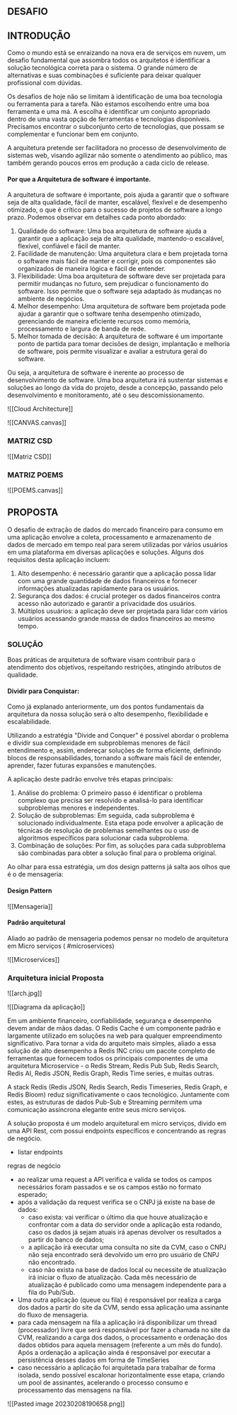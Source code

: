 ## DESAFIO

## INTRODUÇÃO
Como o mundo está se enraizando na nova era de serviços em nuvem, um desafio fundamental que assombra todos os arquitetos é identificar a solução tecnológica correta para o sistema. O grande número de alternativas e suas combinações é suficiente para deixar qualquer profissional com dúvidas.

Os desafios de hoje não se limitam à identificação de uma boa tecnologia ou ferramenta para a tarefa. Não estamos escolhendo entre uma boa ferramenta e uma má. A escolha é identificar um conjunto apropriado dentro de uma vasta opção de ferramentas e tecnologias disponíveis. Precisamos encontrar o subconjunto certo de tecnologias, que possam se complementar e funcionar bem em conjunto.

A arquitetura pretende ser facilitadora no processo de desenvolvimento de sistemas web, visando agilizar não somente o atendimento ao público, mas também gerando poucos erros em produção a cada ciclo de release.

#### Por que a Arquitetura de software é importante.

 A arquitetura de software é importante, pois ajuda a garantir que o software seja de alta qualidade, fácil de manter, escalável, flexível e de desempenho otimizado, o que é crítico para o sucesso de projetos de software a longo prazo. Podemos observar em detalhes cada ponto abordado:

1.  Qualidade do software: Uma boa arquitetura de software ajuda a garantir que a aplicação seja de alta qualidade, mantendo-o escalável, flexível, confiável e fácil de manter.
2.  Facilidade de manutenção: Uma arquitetura clara e bem projetada torna o software mais fácil de manter e corrigir, pois os componentes são organizados de maneira lógica e fácil de entender.
3.  Flexibilidade: Uma boa arquitetura de software deve ser projetada para permitir mudanças no futuro, sem prejudicar o funcionamento do software. Isso permite que o software seja adaptado às mudanças no ambiente de negócios.
4.  Melhor desempenho: Uma arquitetura de software bem projetada pode ajudar a garantir que o software tenha desempenho otimizado, gerenciando de maneira eficiente recursos como memória, processamento e largura de banda de rede.
5.  Melhor tomada de decisão: A arquitetura de software é um importante ponto de partida para tomar decisões de design, implantação e melhoria de software, pois permite visualizar e avaliar a estrutura geral do software.

Ou seja, a arquitetura de software é inerente ao processo de desenvolvimento de software. Uma boa arquitetura irá sustentar sistemas e soluções ao longo da vida do projeto, desde a concepção, passando pelo desenvolvimento e monitoramento, até o seu descomissionamento.

![[Cloud Architecture]]

![[CANVAS.canvas]]
### MATRIZ CSD


![[Matriz CSD]]

### MATRIZ POEMS


![[POEMS.canvas]]



## PROPOSTA
O desafio de extração de dados do mercado financeiro para consumo em uma aplicação envolve a coleta, processamento e armazenamento de dados de mercado em tempo real para serem utilizadas por vários usuários em uma plataforma em diversas aplicações e soluções. Alguns dos requisitos desta aplicação incluem:

1.  Alto desempenho: é necessário garantir que a aplicação possa lidar com uma grande quantidade de dados financeiros e fornecer informações atualizadas rapidamente para os usuários.
2.  Segurança dos dados: é crucial proteger os dados financeiros contra acesso não autorizado e garantir a privacidade dos usuários.
3.  Múltiplos usuários: a aplicação deve ser projetada para lidar com vários usuários acessando grande massa de dados financeiros ao mesmo tempo.

### SOLUÇÃO

Boas práticas de arquitetura de software visam contribuir para o atendimento dos objetivos, respeitando restrições, atingindo atributos de qualidade.

#### Dividir para Conquistar:
Como já explanado anteriormente, um dos pontos fundamentais da arquitetura da nossa solução será o alto desempenho, flexibilidade e escalabilidade.

Utilizando a estratégia "Divide and Conquer" é possível abordar o problema  e dividir sua complexidade em subproblemas menores de fácil entendimento e, assim, endereçar soluções de forma eficiente, definindo blocos de responsabilidades, tornando a software mais fácil de entender, aprender, fazer  futuras expansões e manutenções.

A aplicação deste padrão envolve três etapas principais:

1.  Análise do problema: O primeiro passo é identificar o problema complexo que precisa ser resolvido e analisá-lo para identificar subproblemas menores e independentes.
2.  Solução de subproblemas: Em seguida, cada subproblema é solucionado individualmente. Esta etapa pode envolver a aplicação de técnicas de resolução de problemas semelhantes ou o uso de algoritmos específicos para solucionar cada subproblema.
3.  Combinação de soluções: Por fim, as soluções para cada subproblema são combinadas para obter a solução final para o problema original.

Ao olhar para essa estratégia, um dos design patterns já salta aos olhos que é o de mensageria:

#### Design Pattern

![[Mensageria]]

#### Padrão arquitetural
Aliado ao padrão de mensageria podemos pensar no modelo de arquitetura em Micro serviços ( #microservices) 


![[Microservices]]

### Arquitetura inicial Proposta

![[arch.jpg]]


![[Diagrama da aplicação]]



Em um ambiente financeiro, confiabilidade, segurança e desempenho devem andar de mãos dadas. O Redis Cache é  um componente padrão e largamente utilizado em soluções na web para qualquer empreendimento significativo. Para tornar a vida do arquiteto mais simples, aliado a essa solução de alto desempenho a Redis INC criou um pacote completo de ferramentas que fornecem todos os principais componentes de uma arquitetura Microservice - o Redis Stream, Redis Pub Sub, Redis Search, Redis AI, Redis JSON, Redis Graph, Redis Time series, e muitas outras.

A stack Redis (Redis JSON, Redis Search, Redis Timeseries, Redis Graph, e Redis Bloom) reduz significativamente o caos tecnológico. Juntamente com estes, as estruturas de dados Pub-Sub e Streaming permitem uma comunicação assíncrona elegante entre seus micro serviços.

A solução proposta é um modelo arquitetural em micro serviços, divido em uma API Rest, com  possui endpoints específicos e concentrando as regras de negócio.

- listar endpoints

 regras de negócio
 - ao realizar uma request a API verifica e valida se todos os campos necessários foram passados e se os campos estão no formato esperado;
 - após a validação da request verifica se o CNPJ já existe na base de dados:
	 - caso exista: vai verificar o último dia que houve atualização e confrontar com a data do servidor onde a aplicação esta rodando, caso os dados já sejam atuais irá apenas devolver os resultados a partir do banco de dados;
	 - a aplicação irá executar uma consulta no site da CVM, caso o CNPJ não seja encontrado será devolvido um erro pro usuário de CNPJ não encontrado.
	 - caso não exista na base de dados local ou necessite de atualização irá iniciar o fluxo de atualização. Cada mês necessário de atualização é publicado como uma mensagem independente para a fila do Pub/Sub.
- Uma outra aplicação (queue ou fila) é responsável por realiza a carga dos dados a partir do site da CVM, sendo essa aplicação uma assinante do fluxo de mensageria. 
- para cada mensagem na fila a aplicação irá disponibilizar um thread (processador) livre que será responsável por fazer a chamada no site da CVM, realizando a carga dos dados, o processamento e ordenação dos dados obtidos para aquela mensagem (referente a um mês do fundo).  Após a ordenação a aplicação ainda é responsável por executar a persistência desses dados em forma de TimeSeries
- caso necessário a aplicação foi arquitetada para trabalhar de forma isolada, sendo possível escalonar horizontalmente esse etapa, criando um pool de assinantes, acelerando o processo consumo e processamento das mensagens na fila.


![[Pasted image 20230208190658.png]]